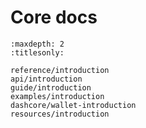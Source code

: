 # Core docs

```{toctree}
:maxdepth: 2
:titlesonly:

reference/introduction
api/introduction
guide/introduction
examples/introduction
dashcore/wallet-introduction
resources/introduction
```
